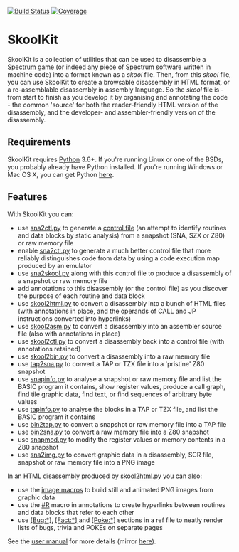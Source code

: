 [![Build Status](https://travis-ci.org/skoolkid/skoolkit.svg?branch=master)](https://travis-ci.org/skoolkid/skoolkit)
[![Coverage](https://codecov.io/github/skoolkid/skoolkit/coverage.svg?branch=master)](https://codecov.io/github/skoolkid/skoolkit?branch=master)

SkoolKit
========

SkoolKit is a collection of utilities that can be used to disassemble a
[Spectrum](https://en.wikipedia.org/wiki/ZX_Spectrum) game (or indeed any piece
of Spectrum software written in machine code) into a format known as a *skool*
file. Then, from this *skool* file, you can use SkoolKit to create a browsable
disassembly in HTML format, or a re-assemblable disassembly in assembly
language. So the *skool* file is - from start to finish as you develop it by
organising and annotating the code - the common 'source' for both the
reader-friendly HTML version of the disassembly, and the developer- and
assembler-friendly version of the disassembly.

Requirements
------------

SkoolKit requires [Python](https://www.python.org) 3.6+. If you're running
Linux or one of the BSDs, you probably already have Python installed. If you're
running Windows or Mac OS X, you can get Python
[here](https://www.python.org/downloads/).

Features
--------

With SkoolKit you can:

* use [sna2ctl.py](https://skoolkid.github.io/skoolkit/commands.html#sna2ctl-py)
  to generate a [control file](https://skoolkid.github.io/skoolkit/control-files.html)
  (an attempt to identify routines and data blocks by static analysis) from a
  snapshot (SNA, SZX or Z80) or raw memory file
* enable [sna2ctl.py](https://skoolkid.github.io/skoolkit/commands.html#sna2ctl-py)
  to generate a much better control file that more reliably distinguishes code
  from data by using a code execution map produced by an emulator
* use [sna2skool.py](https://skoolkid.github.io/skoolkit/commands.html#sna2skool-py)
  along with this control file to produce a disassembly of a snapshot or raw
  memory file
* add annotations to this disassembly (or the control file) as you discover the
  purpose of each routine and data block
* use [skool2html.py](https://skoolkid.github.io/skoolkit/commands.html#skool2html-py)
  to convert a disassembly into a bunch of HTML files (with annotations in
  place, and the operands of CALL and JP instructions converted into
  hyperlinks)
* use [skool2asm.py](https://skoolkid.github.io/skoolkit/commands.html#skool2asm-py)
  to convert a disassembly into an assembler source file (also with annotations
  in place)
* use [skool2ctl.py](https://skoolkid.github.io/skoolkit/commands.html#skool2ctl-py)
  to convert a disassembly back into a control file (with annotations retained)
* use [skool2bin.py](https://skoolkid.github.io/skoolkit/commands.html#skool2bin-py)
  to convert a disassembly into a raw memory file
* use [tap2sna.py](https://skoolkid.github.io/skoolkit/commands.html#tap2sna-py)
  to convert a TAP or TZX file into a 'pristine' Z80 snapshot
* use [snapinfo.py](https://skoolkid.github.io/skoolkit/commands.html#snapinfo-py)
  to analyse a snapshot or raw memory file and list the BASIC program it
  contains, show register values, produce a call graph, find tile graphic data,
  find text, or find sequences of arbitrary byte values
* use [tapinfo.py](https://skoolkid.github.io/skoolkit/commands.html#tapinfo-py)
  to analyse the blocks in a TAP or TZX file, and list the BASIC program it
  contains
* use [bin2tap.py](https://skoolkid.github.io/skoolkit/commands.html#bin2tap-py)
  to convert a snapshot or raw memory file into a TAP file
* use [bin2sna.py](https://skoolkid.github.io/skoolkit/commands.html#bin2sna-py)
  to convert a raw memory file into a Z80 snapshot
* use [snapmod.py](https://skoolkid.github.io/skoolkit/commands.html#snapmod-py)
  to modify the register values or memory contents in a Z80 snapshot
* use [sna2img.py](https://skoolkid.github.io/skoolkit/commands.html#sna2img-py)
  to convert graphic data in a disassembly, SCR file, snapshot or raw memory
  file into a PNG image

In an HTML disassembly produced by
[skool2html.py](https://skoolkid.github.io/skoolkit/commands.html#skool2html-py)
you can also:

* use the [image macros](https://skoolkid.github.io/skoolkit/skool-macros.html#image-macros)
  to build still and animated PNG images from graphic data
* use the [#R](https://skoolkid.github.io/skoolkit/skool-macros.html#r) macro
  in annotations to create hyperlinks between routines and data blocks that
  refer to each other
* use [[Bug:\*]](https://skoolkid.github.io/skoolkit/ref-files.html#box-pages),
  [[Fact:\*]](https://skoolkid.github.io/skoolkit/ref-files.html#box-pages) and
  [[Poke:\*]](https://skoolkid.github.io/skoolkit/ref-files.html#box-pages)
  sections in a ref file to neatly render lists of bugs, trivia and POKEs on
  separate pages

See the [user manual](https://skoolkid.github.io/skoolkit/) for more details
(mirror [here](https://skoolkid.gitlab.io/skoolkit/)).
